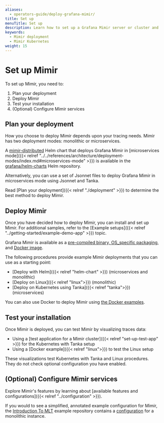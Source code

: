 ```yaml
---
aliases:
  - operators-guide/deploy-grafana-mimir/
title: Set up
menuTitle: Set up
description: Learn how to set up a Grafana Mimir server or cluster and visualize data.
keywords:
  - Mimir deployment
  - Mimir Kubernetes
weight: 15
---
```


<!-- This page is borrowed from Tempo, in case there are aspects that we would like to keep. -->

# Set up Mimir

To set up Mimir, you need to:

1. Plan your deployment
1. Deploy Mimir
1. Test your installation
1. (Optional) Configure Mimir services

## Plan your deployment

How you choose to deploy Mimir depends upon your tracing needs.
Mimir has two deployment modes: monolithic or microservices.

A [mimir-distributed](https://github.com/grafana/mimir/tree/main/operations/helm/charts/mimir-distributed) Helm chart that deploys Grafana Mimir in [microservices mode]({{< relref "../../references/architecture/deployment-modes/index.md#microservices-mode" >}}) is available in the [grafana/helm-charts](https://grafana.github.io/helm-charts/) Helm repository.

Alternatively, you can use a set of Jsonnet files to deploy Grafana Mimir in microservices mode using Jsonnet and Tanka.

Read [Plan your deployment]({{< relref "./deployment" >}}) to determine the best method to deploy Mimir.

## Deploy Mimir

Once you have decided how to deploy Mimir, you can install and set up Mimir. For additional samples, refer to the [Example setups]({{< relref "../getting-started/example-demo-app" >}}) topic.

Grafana Mimir is available as a [pre-compiled binary, OS_specific packaging](https://github.com/grafana/mimir/releases), and [Docker image](https://github.com/grafana/mimir/tree/main/example/docker-compose).

The following procedures provide example Mimir deployments that you can use as a starting point:

- [Deploy with Helm]({{< relref "helm-chart" >}}) (microservices and monolithic)
- [Deploy on Linux]({{< relref "linux">}}) (monolithic)
- [Deploy on Kubernetes using Tanka]({{< relref "tanka">}}) (microservices)

You can also use Docker to deploy Mimir using [the Docker examples](https://github.com/grafana/mimir/tree/main/example/docker-compose).

## Test your installation

Once Mimir is deployed, you can test Mimir by visualizing traces data:

- Using a [test application for a Mimir cluster]({{< relref "set-up-test-app" >}}) for the Kubernetes with Tanka setup
- Using a [Docker example]({{< relref "linux">}}) to test the Linux setup

These visualizations test Kubernetes with Tanka and Linux procedures. They do not check optional configuration you have enabled.

## (Optional) Configure Mimir services

Explore Mimir's features by learning about [available features and configurations]({{< relref "../configuration" >}}).

If you would to see a simplified, annotated example configuration for Mimir, the [Introduction To MLT](https://github.com/grafana/intro-to-mlt) example repository contains a [configuration](https://github.com/grafana/intro-to-mlt/blob/main/mimir/mimir.yaml) for a monolithic instance.
